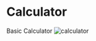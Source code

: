 # Calculator
Basic Calculator
![calculator](https://user-images.githubusercontent.com/59265478/184007675-bcab4dbc-1918-41e6-8a53-21f8bb3cca6a.gif)
